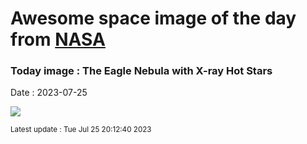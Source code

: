 
# Awesome space image of the day from [NASA](https://api.nasa.gov/)

### Today image : The Eagle Nebula with X-ray Hot Stars
Date : 2023-07-25

![](https://apod.nasa.gov/apod/image/2307/EagleStars_NASA_960.jpg)

<small>Latest update : Tue Jul 25 20:12:40 2023</small>
        